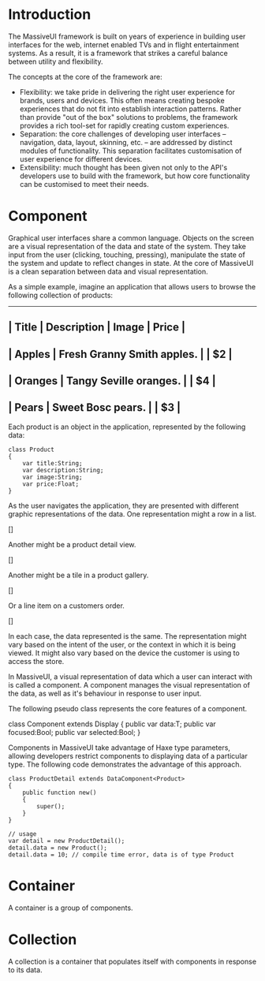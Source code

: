 Introduction
============

The MassiveUI framework is built on years of experience in building user 
interfaces for the web, internet enabled TVs and in flight entertainment 
systems. As a result, it is a framework that strikes a careful balance between 
utility and flexibility.

The concepts at the core of the framework are:

* Flexibility: we take pride in delivering the right user experience for 
  brands, users and devices. This often means creating bespoke experiences that 
  do not fit into establish interaction patterns. Rather than provide "out of 
  the box" solutions to problems, the framework provides a rich tool-set for 
  rapidly creating custom experiences.
* Separation: the core challenges of developing user interfaces – navigation, 
  data, layout, skinning, etc. – are addressed by distinct modules of 
  functionality. This separation facilitates customisation of user experience 
  for different devices.
* Extensibility: much thought has been given not only to the API's developers 
  use to build with the framework, but how core functionality can be customised 
  to meet their needs.

Component
=========

Graphical user interfaces share a common language. Objects on the screen are a 
visual representation of the data and state of the system. They take input from 
the user (clicking, touching, pressing), manipulate the state of the system and 
update to reflect changes in state. At the core of MassiveUI is a clean 
separation between data and visual representation.

As a simple example, imagine an application that allows users to browse the 
following collection of products:

--------------------------------------------------------
| Title	  | Description                | Image | Price |
--------------------------------------------------------
| Apples  | Fresh Granny Smith apples. |       | $2    |
--------------------------------------------------------
| Oranges | Tangy Seville oranges.     |       | $4    |
--------------------------------------------------------
| Pears	  | Sweet Bosc pears.          |       | $3    |
--------------------------------------------------------

Each product is an object in the application, represented by the following data:

	class Product
	{
		var title:String;
		var description:String;
		var image:String;
		var price:Float;
	}

As the user navigates the application, they are presented with different 
graphic representations of the data. One representation might a row in a list.

[]

Another might be a product detail view.

[]

Another might be a tile in a product gallery.

[]

Or a line item on a customers order.

[]

In each case, the data represented is the same. The representation might vary 
based on the intent of the user, or the context in which it is being viewed. It 
might also vary based on the device the customer is using to access the store.

In MassiveUI, a visual representation of data which a user can interact with is 
called a component. A component manages the visual representation of the data, 
as well as it's behaviour in response to user input.

The following pseudo class represents the core features of a component.

class Component<T> extends Display
{
	public var data:T;
	public var focused:Bool;
	public var selected:Bool;
}

Components in MassiveUI take advantage of Haxe type parameters, allowing 
developers restrict components to displaying data of a particular type. The 
following code demonstrates the advantage of this approach.

	class ProductDetail extends DataComponent<Product>
	{
		public function new()
		{
			super();
		}
	}
	 
	// usage
	var detail = new ProductDetail();
	detail.data = new Product();
	detail.data = 10; // compile time error, data is of type Product

Container
=========

A container is a group of components.

Collection
==========

A collection is a container that populates itself with components in response to its data.
